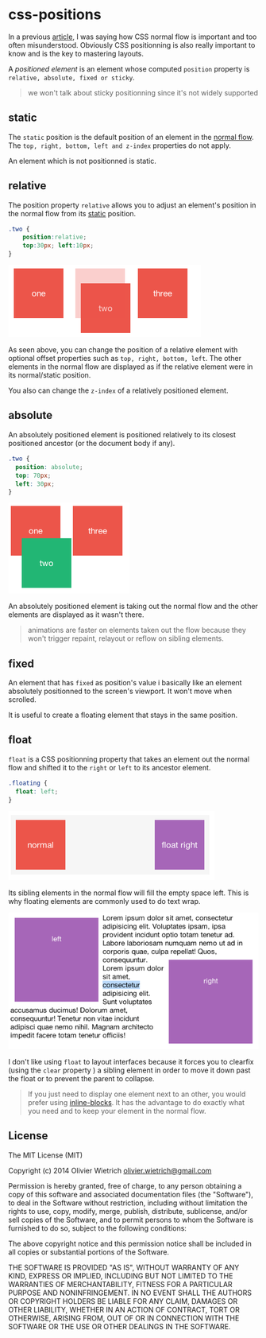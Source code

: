 css-positions
=============

In a previous [article](https://github.com/owietrich/css-flow), I was saying how CSS normal flow is important and too often misunderstood. Obviously CSS positionning is also really important to know and is the key to mastering layouts.

A *positioned element* is an element whose computed `position` property is `relative, absolute, fixed or sticky`.

> we won't talk about sticky positionning since it's not widely supported 

## static

The `static` position is the default position of an element in the [normal flow](https://github.com/owietrich/css-flow). The `top, right, bottom, left and z-index` properties do not apply.

An element which is not positionned is static.

## relative

The position property `relative` allows you to adjust an element's position in the normal flow from its [static](#static) position.

```css
.two {
	position:relative;
	top:30px; left:10px;
}
```

![relative](/assets/relative.png)


As seen above, you can change the position of a relative element with optional offset properties such as `top, right, bottom, left`. The other elements in the normal flow are displayed as if the relative element were in its normal/static position.

You also can change the `z-index` of a relatively positioned element.

## absolute

An absolutely positioned element is positioned relatively to its closest positioned ancestor (or the document body if any). 


```css
.two {
  position: absolute;
  top: 70px;
  left: 30px;
}
```

![absolute](/assets/absolute.png)

An absolutely positioned element is taking out the normal flow and the other elements are displayed as it wasn't there.


 > animations are faster on elements taken out the flow because they won't trigger repaint, relayout or reflow on sibling elements.

## fixed

An element that has `fixed` as position's value i basically like an element absolutely positionned to the screen's viewport. It won't move when scrolled.

It is useful to create a floating element that stays in the same position.

## float

`float` is a CSS positionning property that takes an element out the normal flow and shifted it to the `right` or `left` to its ancestor element.

```css
.floating {
  float: left;
}
```

![float](/assets/float.png)

Its sibling elements in the normal flow will fill the empty space left. This is why floating elements are commonly used to do text wrap.

![wrap](/assets/wrap.png)

I don't like using `float` to layout interfaces because it forces you to clearfix (using the `clear` property ) a sibling element in order to move it down past the float or to prevent the parent to collapse.

  > If you just need to display one element next to an other, you would prefer using [inline-blocks](https://github.com/owietrich/css-flow/#inline-block). It has the advantage to do exactly what you need and to keep your element in the normal flow.


## License

The MIT License (MIT)

Copyright (c) 2014 Olivier Wietrich <olivier.wietrich@gmail.com>

Permission is hereby granted, free of charge, to any person obtaining a copy of this software and associated documentation files (the "Software"), to deal in the Software without restriction, including without limitation the rights to use, copy, modify, merge, publish, distribute, sublicense, and/or sell copies of the Software, and to permit persons to whom the Software is furnished to do so, subject to the following conditions:

The above copyright notice and this permission notice shall be included in all copies or substantial portions of the Software.

THE SOFTWARE IS PROVIDED "AS IS", WITHOUT WARRANTY OF ANY KIND, EXPRESS OR IMPLIED, INCLUDING BUT NOT LIMITED TO THE WARRANTIES OF MERCHANTABILITY, FITNESS FOR A PARTICULAR PURPOSE AND NONINFRINGEMENT. IN NO EVENT SHALL THE AUTHORS OR COPYRIGHT HOLDERS BE LIABLE FOR ANY CLAIM, DAMAGES OR OTHER LIABILITY, WHETHER IN AN ACTION OF CONTRACT, TORT OR OTHERWISE, ARISING FROM, OUT OF OR IN CONNECTION WITH THE SOFTWARE OR THE USE OR OTHER DEALINGS IN THE SOFTWARE.
